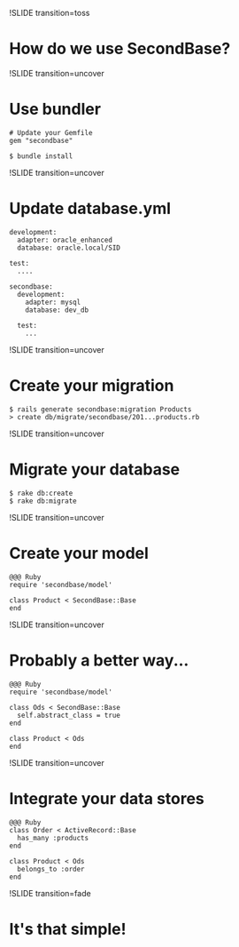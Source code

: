 !SLIDE transition=toss

# How do we use SecondBase?


!SLIDE transition=uncover 

# Use bundler

    # Update your Gemfile
    gem "secondbase"
    
    $ bundle install
    


!SLIDE transition=uncover 

# Update database.yml

    development:
      adapter: oracle_enhanced
      database: oracle.local/SID
      
    test:
      ....
      
    secondbase:
      development:
        adapter: mysql
        database: dev_db
    
      test:
        ...


!SLIDE transition=uncover 

# Create your migration

    $ rails generate secondbase:migration Products
    > create db/migrate/secondbase/201...products.rb



!SLIDE transition=uncover 

# Migrate your database

    $ rake db:create
    $ rake db:migrate


!SLIDE transition=uncover 

# Create your model
    @@@ Ruby
    require 'secondbase/model'
    
    class Product < SecondBase::Base
    end


!SLIDE transition=uncover 

# Probably a better way...
    @@@ Ruby
    require 'secondbase/model'
    
    class Ods < SecondBase::Base
      self.abstract_class = true
    end
    
    class Product < Ods
    end
    

!SLIDE transition=uncover 

# Integrate your data stores
    @@@ Ruby
    class Order < ActiveRecord::Base
      has_many :products
    end

    class Product < Ods
      belongs_to :order
    end



!SLIDE transition=fade 

# It's that simple!